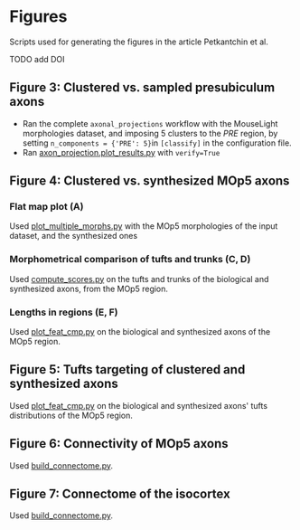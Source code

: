 # Figures
Scripts used for generating the figures in the article Petkantchin et al.

TODO add DOI

## Figure 3: Clustered vs. sampled presubiculum axons

- Ran the complete `axonal_projections` workflow with the MouseLight morphologies dataset, and imposing 5 clusters to the *PRE* region, by setting `n_components = {'PRE': 5}`in `[classify]` in the configuration file.
- Ran [axon_projection.plot_results.py](../plot_results.py) with `verify=True`

## Figure 4: Clustered vs. synthesized MOp5 axons
### Flat map plot (A)
Used [plot_multiple_morphs.py](plot_flatmap_h5/plot_multiple_morphs.py) with the MOp5 morphologies of the input dataset, and the synthesized ones
### Morphometrical comparison of tufts and trunks (C, D)
Used [compute_scores.py](compute_scores.py) on the tufts and trunks of the biological and synthesized axons, from the MOp5 region.
### Lengths in regions (E, F)
Used [plot_feat_cmp.py](plot_feat_cmp.py) on the biological and synthesized axons of the MOp5 region.
## Figure 5: Tufts targeting of clustered and synthesized axons
Used [plot_feat_cmp.py](plot_feat_cmp.py) on the biological and synthesized axons' tufts distributions of the MOp5 region.
## Figure 6: Connectivity of MOp5 axons
Used [build_connectome.py](build_connectome.py).
## Figure 7: Connectome of the isocortex
Used [build_connectome.py](build_connectome.py).
